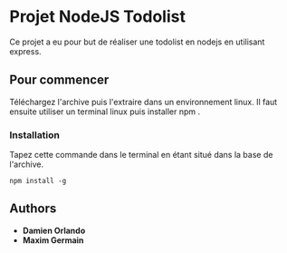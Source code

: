 # Projet NodeJS Todolist

Ce projet a eu pour but de réaliser une todolist en nodejs en utilisant express.

## Pour commencer

Téléchargez l'archive puis l'extraire dans un environnement linux. Il faut ensuite utiliser un terminal linux puis installer npm . 

### Installation

Tapez cette commande dans le terminal en étant situé dans la base de l'archive. 

```
npm install -g
```

## Authors
* **Damien Orlando** 
* **Maxim Germain**

